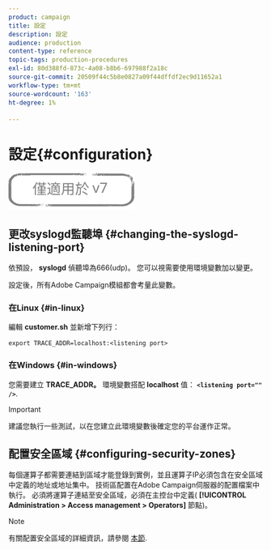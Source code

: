 ```yaml
---
product: campaign
title: 設定
description: 設定
audience: production
content-type: reference
topic-tags: production-procedures
exl-id: 80d388fd-873c-4a08-b8b6-697988f2a18c
source-git-commit: 20509f44c5b8e0827a09f44dffdf2ec9d11652a1
workflow-type: tm+mt
source-wordcount: '163'
ht-degree: 1%

---
```


# 設定{#configuration}

![](../../assets/v7-only.svg)

## 更改syslogd監聽埠 {#changing-the-syslogd-listening-port}

依預設， **syslogd** 偵聽埠為666(udp)。 您可以視需要使用環境變數加以變更。

設定後，所有Adobe Campaign模組都會考量此變數。

### 在Linux {#in-linux}

編輯 **customer.sh** 並新增下列行：

```
export TRACE_ADDR=localhost:<listening port>
```

### 在Windows {#in-windows}

您需要建立 **TRACE_ADDR。** 環境變數搭配 **localhost** 值： **`<listening port="" />`**.

>[!IMPORTANT]
>
>建議您執行一些測試，以在您建立此環境變數後確定您的平台運作正常。

## 配置安全區域 {#configuring-security-zones}

每個運算子都需要連結到區域才能登錄到實例，並且運算子IP必須包含在安全區域中定義的地址或地址集中。 技術區配置在Adobe Campaign伺服器的配置檔案中執行。 必須將運算子連結至安全區域，必須在主控台中定義( **[!UICONTROL Administration > Access management > Operators]** 節點)。

>[!NOTE]
>
>有關配置安全區域的詳細資訊，請參閱 [本節](../../installation/using/security-zones.md).
